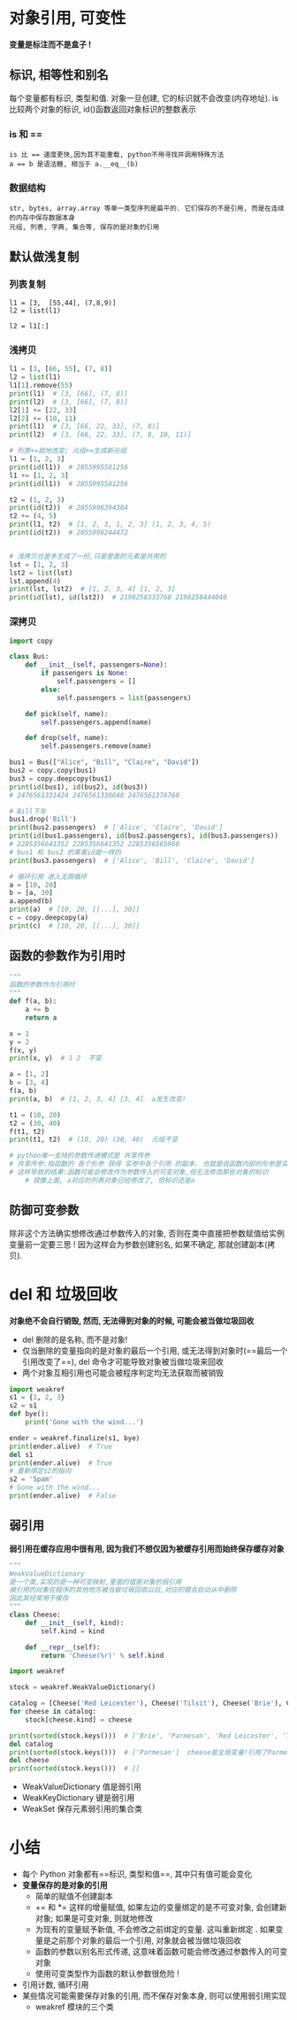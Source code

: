 # 对象引用, 可变性

**变量是标注而不是盒子 !**



## 标识, 相等性和别名

每个变量都有标识, 类型和值. 对象一旦创建, 它的标识就不会改变(内存地址). is 比较两个对象的标识, id()函数返回对象标识的整数表示

### is 和 ==

```
is 比 == 速度更快,因为其不能重载, python不用寻找并调用特殊方法
a == b 是语法糖, 相当于 a.__eq__(b)
```

### 数据结构

```
str, bytes, array.array 等单一类型序列是扁平的. 它们保存的不是引用, 而是在连续的内存中保存数据本身
元组, 列表, 字典, 集合等, 保存的是对象的引用
```



## 默认做浅复制

### 列表复制

```
l1 = [3,  [55,44], (7,8,9)]
l2 = list(l1)

l2 = l1[:]
```

### 浅拷贝

```python
l1 = [3, [66, 55], (7, 8)]
l2 = list(l1)
l1[1].remove(55)
print(l1)  # [3, [66], (7, 8)]
print(l2)  # [3, [66], (7, 8)]
l2[1] += [22, 33]
l2[2] += (10, 11)
print(l1)  # [3, [66, 22, 33], (7, 8)]
print(l2)  # [3, [66, 22, 33], (7, 8, 10, 11)]

# 列表+=就地改变; 元组+=生成新元组
l1 = [1, 2, 3]
print(id(l1))  # 2855995581256
l1 += [1, 2, 3]
print(id(l1))  # 2855995581256

t2 = (1, 2, 3)
print(id(t2))  # 2855996394304
t2 += (4, 5)
print(l1, t2)  # [1, 2, 3, 1, 2, 3] (1, 2, 3, 4, 5)
print(id(t2))  # 2855998244472


# 浅拷贝也是多生成了一份,只是里面的元素是共用的
lst = [1, 2, 3]
lst2 = list(lst)
lst.append(4)
print(lst, lst2)  # [1, 2, 3, 4] [1, 2, 3]
print(id(lst), id(lst2))  # 2198258333768 2198258444040
```

### 深拷贝

```python
import copy

class Bus:
    def __init__(self, passengers=None):
        if passengers is None:
            self.passengers = []
        else:
            self.passengers = list(passengers)

    def pick(self, name):
        self.passengers.append(name)

    def drop(self, name):
        self.passengers.remove(name)

bus1 = Bus(["Alice", "Bill", "Claire", "David"])
bus2 = copy.copy(bus1)
bus3 = copy.deepcopy(bus1)
print(id(bus1), id(bus2), id(bus3))
# 2476561331424 2476561330640 2476561376760

# Bill下车
bus1.drop('Bill')
print(bus2.passengers)  # ['Alice', 'Claire', 'David']
print(id(bus1.passengers), id(bus2.passengers), id(bus3.passengers))
# 2285356641352 2285356641352 2285356565960
# bus1 和 bus2 的乘客id是一样的
print(bus3.passengers)  # ['Alice', 'Bill', 'Claire', 'David']

# 循环引用 进入无限循环
a = [10, 20]
b = [a, 30]
a.append(b)
print(a)  # [10, 20, [[...], 30]]
c = copy.deepcopy(a)
print(c)  # [10, 20, [[...], 30]]
```



## 函数的参数作为引用时

```python
"""
函数的参数作为引用时
"""
def f(a, b):
    a += b
    return a

x = 1
y = 2
f(x, y)
print(x, y)  # 1 2  不变

a = [1, 2]
b = [3, 4]
f(a, b)
print(a, b)  # [1, 2, 3, 4] [3, 4]  a发生改变!

t1 = (10, 20)
t2 = (30, 40)
f(t1, t2)
print(t1, t2)  # (10, 20) (30, 40)  元组不变

# python唯一支持的参数传递模式是 共享传参 
# 共享传参:指函数的 各个形参 获得 实参中各个引用 的副本. 也就是说函数内部的形参是实参的别名
# 这样导致的结果:函数可能会修改作为参数传入的可变对象,但无法修改那些对象的标识
	# 就像上面, a对应的列表对象已经修改了, 但标识还是a
```



## 防御可变参数

除非这个方法确实想修改通过参数传入的对象, 否则在类中直接把参数赋值给实例变量前一定要三思 ! 因为这样会为参数创建别名, 如果不确定, 那就创建副本(拷贝). 

# del 和 垃圾回收

**对象绝不会自行销毁, 然而, 无法得到对象的时候, 可能会被当做垃圾回收**

+ del 删除的是名称, 而不是对象!
+ 仅当删除的变量指向的是对象的最后一个引用, 或无法得到对象时(==最后一个引用改变了==), del 命令才可能导致对象被当做垃圾来回收
+ 两个对象互相引用也可能会被程序判定均无法获取而被销毁

```python
import weakref
s1 = {1, 2, 3}
s2 = s1
def bye():
    print('Gone with the wind...')

ender = weakref.finalize(s1, bye)
print(ender.alive)  # True
del s1
print(ender.alive)  # True
# 重新绑定s2的指向
s2 = 'Spam'
# Gone with the wind...
print(ender.alive)  # False
```



## 弱引用

**弱引用在缓存应用中很有用, 因为我们不想仅因为被缓存引用而始终保存缓存对象**

```python
"""
WeakValueDictionary
是一个类,实现的是一种可变映射,里面的值是对象的弱引用
被引用的对象在程序的其他地方被当做垃圾回收以后,对应的键会自动从中删除
因此其经常用于缓存
"""
class Cheese:
    def __init__(self, kind):
        self.kind = kind

    def __repr__(self):
        return 'Cheese(%r)' % self.kind

import weakref

stock = weakref.WeakValueDictionary()

catalog = [Cheese('Red Leicester'), Cheese('Tilsit'), Cheese('Brie'), Cheese('Parmesan')]
for cheese in catalog:
    stock[cheese.kind] = cheese

print(sorted(stock.keys()))  # ['Brie', 'Parmesan', 'Red Leicester', 'Tilsit']
del catalog
print(sorted(stock.keys()))  # ['Parmesan']  cheese是全局变量!引用了Parmesan
del cheese
print(sorted(stock.keys()))  # []
```

+ WeakValueDictionary		值是弱引用
+ WeakKeyDictionary           键是弱引用
+ WeakSet                            保存元素弱引用的集合类

# 小结

+ 每个 Python 对象都有==标识, 类型和值==, 其中只有值可能会变化
+ **变量保存的是对象的引用**
  + 简单的赋值不创建副本
  + += 和 *= 这样的增量赋值, 如果左边的变量绑定的是不可变对象, 会创建新对象; 如果是可变对象, 则就地修改
  + 为现有的变量赋予新值, 不会修改之前绑定的变量. 这叫重新绑定 . 如果变量是之前那个对象的最后一个引用, 对象就会被当做垃圾回收
  + 函数的参数以别名形式传递, 这意味着函数可能会修改通过参数传入的可变对象
  + 使用可变类型作为函数的默认参数很危险 !
+ 引用计数, 循环引用
+ 某些情况可能需要保存对象的引用, 而不保存对象本身, 则可以使用弱引用实现
  + weakref 模块的三个类
